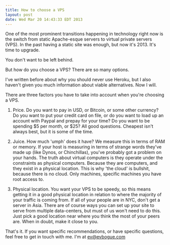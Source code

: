```yaml
---
title: How to choose a VPS
layout: post
date: Wed Mar 20 14:43:33 EDT 2013
---
```


One of the most prominent transitions happening in technology right now is the switch from static Apache-esque servers to virtual private servers (VPS). In the past having a static site was enough, but now it's 2013. It's time to upgrade.

You don't want to be left behind.

But how do you choose a VPS? There are so many options.

I've written before about why you should never use Heroku, but I also haven't given you much information about viable alternatives. Now I will. 

There are three factors you have to take into account when you're choosing a VPS.

1. Price. Do you want to pay in USD, or Bitcoin, or some other currency? Do you want to put your credit card on file, or do you want to load up an account with Paypal and prepay for your time? Do you want to be spending $5 per month, or $25? All good questions. Cheapest isn't always best, but it is some of the time. 

2. Juice. How much 'umph' does it have? We measure this in terms of RAM or memory. If your host is measuring in terms of strange words they've made up (like Dynos, or Chinchillas), you've probably got a problem on your hands. The truth about virtual computers is they operate under the constraints as physical computers. Because they are computers, and they exist in a physical location. This is why 'the cloud' is bullshit, because there is no cloud. Only machines, specific machines you have root access to.

3. Physical location. You want your VPS to be speedy, so this means getting it in a good physical location in relation to where the majority of your traffic is coming from. If all of your people are in NYC, don't get a server in Asia. There are of course ways you can set up your site to serve from multiple data-centers, but must of us won't need to do this. Just pick a good location near where you think the most of your peers are. When in doubt, make it close to you.

That's it. If you want specific recommendations, or have specific questions, feel free to get in touch with me. I'm at [ev@evbogue.com](ev@evbogue.com)